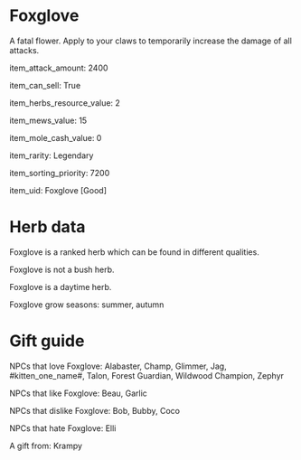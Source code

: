 # Foxglove

A fatal flower. Apply to your claws to temporarily increase the damage of all attacks.

item_attack_amount: 2400

item_can_sell: True

item_herbs_resource_value: 2

item_mews_value: 15

item_mole_cash_value: 0

item_rarity: Legendary

item_sorting_priority: 7200

item_uid: Foxglove [Good]

# Herb data

Foxglove is a ranked herb which can be found in different qualities.

Foxglove is not a bush herb.

Foxglove is a daytime herb.

Foxglove grow seasons: summer, autumn

# Gift guide

NPCs that love Foxglove: Alabaster, Champ, Glimmer, Jag, #kitten_one_name#, Talon, Forest Guardian, Wildwood Champion, Zephyr

NPCs that like Foxglove: Beau, Garlic

NPCs that dislike Foxglove: Bob, Bubby, Coco

NPCs that hate Foxglove: Elli

A gift from: Krampy